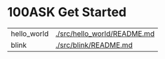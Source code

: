 # 100ASK Get Started

| | |
| :--- | :--- |
|hello_world | [./src/hello_world/README.md](./src/hello_world/README.md) |
|blink | [./src/blink/README.md](./src/blink/README.md) |

